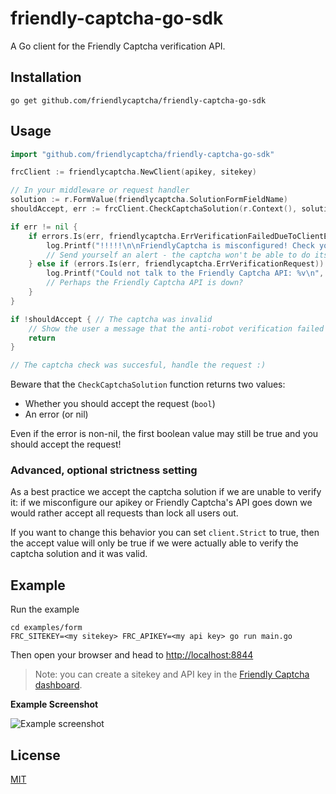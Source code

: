 # friendly-captcha-go-sdk
A Go client for the Friendly Captcha verification API.

## Installation
```
go get github.com/friendlycaptcha/friendly-captcha-go-sdk
```

## Usage

```go
import "github.com/friendlycaptcha/friendly-captcha-go-sdk"

frcClient := friendlycaptcha.NewClient(apikey, sitekey)
```


```go
// In your middleware or request handler
solution := r.FormValue(friendlycaptcha.SolutionFormFieldName)
shouldAccept, err := frcClient.CheckCaptchaSolution(r.Context(), solution)

if err != nil {
    if errors.Is(err, friendlycaptcha.ErrVerificationFailedDueToClientError) {
        log.Printf("!!!!!\n\nFriendlyCaptcha is misconfigured! Check your Friendly Captcha API key and sitekey: %v\n", err)
        // Send yourself an alert - the captcha won't be able to do its job to prevent spam.
    } else if (errors.Is(err, friendlycaptcha.ErrVerificationRequest)) {
        log.Printf("Could not talk to the Friendly Captcha API: %v\n", err)
        // Perhaps the Friendly Captcha API is down?
    }
}

if !shouldAccept { // The captcha was invalid
    // Show the user a message that the anti-robot verification failed and that they should try again
    return
}

// The captcha check was succesful, handle the request :)
```

Beware that the `CheckCaptchaSolution` function returns two values:
 * Whether you should accept the request (`bool`)
 * An error (or nil)
 
 Even if the error is non-nil, the first boolean value may still be true and you should accept the request! 
### Advanced, optional strictness setting
As a best practice we accept the captcha solution if we are unable to verify it: if we misconfigure our apikey or Friendly Captcha's API goes down we would rather accept all requests than lock all users out. 

 If you want to change this behavior you can set `client.Strict` to true, then the accept value will only be true if we were actually able to verify the captcha solution and it was valid.


## Example

Run the example
```shell
cd examples/form
FRC_SITEKEY=<my sitekey> FRC_APIKEY=<my api key> go run main.go
```

Then open your browser and head to [http://localhost:8844](http://localhost:8844)

> Note: you can create a sitekey and API key in the [Friendly Captcha dashboard](https://app.friendlycaptcha.com/account).

**Example Screenshot**

![Example screenshot](https://i.imgur.com/bsp7qDA.png)

## License
[MIT](./LICENSE)
